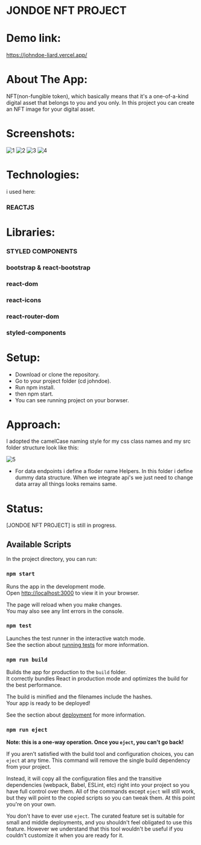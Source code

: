 # JONDOE NFT PROJECT

# Demo link:

https://johndoe-liard.vercel.app/

# About The App:

NFT(non-fungible token), which basically means that it's a one-of-a-kind digital asset that belongs to you and you only.
In this project you can create an NFT image for your digital asset.

# Screenshots:

![1](https://user-images.githubusercontent.com/44106586/148733652-6a97a5a7-7561-4a94-99bf-88a9789b5626.png)
![2](https://user-images.githubusercontent.com/44106586/148733682-1f967672-2e07-4cd1-bc82-d0ee0277b81e.png)
![3](https://user-images.githubusercontent.com/44106586/148733703-ef322666-53dd-435d-9506-f7f749cf47bd.png)
![4](https://user-images.githubusercontent.com/44106586/148733712-e4b56e65-3fc7-4deb-aad0-2451733aea4b.png)

# Technologies: 

i used here:
### REACTJS

# Libraries:

### STYLED COMPONENTS
### bootstrap & react-bootstrap
### react-dom
### react-icons
### react-router-dom
### styled-components

# Setup:

* Download or clone the repository.
* Go to your project folder (cd johndoe).
* Run npm install.
* then npm start.
* You can see running project on your borwser.

# Approach:

I adopted the camelCase naming style for my css class names and my src folder structure look like this:

![5](https://user-images.githubusercontent.com/44106586/148735186-60b47d98-4448-4285-9a32-ec9f18672e38.PNG)

* For data endpoints i define a floder name Helpers. In this folder i define dummy data structure. When we integrate api's we just need to change data array all things looks remains same.

# Status:

[JONDOE NFT PROJECT] is still in progress.



## Available Scripts

In the project directory, you can run:

### `npm start`

Runs the app in the development mode.\
Open [http://localhost:3000](http://localhost:3000) to view it in your browser.

The page will reload when you make changes.\
You may also see any lint errors in the console.

### `npm test`

Launches the test runner in the interactive watch mode.\
See the section about [running tests](https://facebook.github.io/create-react-app/docs/running-tests) for more information.

### `npm run build`

Builds the app for production to the `build` folder.\
It correctly bundles React in production mode and optimizes the build for the best performance.

The build is minified and the filenames include the hashes.\
Your app is ready to be deployed!

See the section about [deployment](https://facebook.github.io/create-react-app/docs/deployment) for more information.

### `npm run eject`

**Note: this is a one-way operation. Once you `eject`, you can't go back!**

If you aren't satisfied with the build tool and configuration choices, you can `eject` at any time. This command will remove the single build dependency from your project.

Instead, it will copy all the configuration files and the transitive dependencies (webpack, Babel, ESLint, etc) right into your project so you have full control over them. All of the commands except `eject` will still work, but they will point to the copied scripts so you can tweak them. At this point you're on your own.

You don't have to ever use `eject`. The curated feature set is suitable for small and middle deployments, and you shouldn't feel obligated to use this feature. However we understand that this tool wouldn't be useful if you couldn't customize it when you are ready for it.
